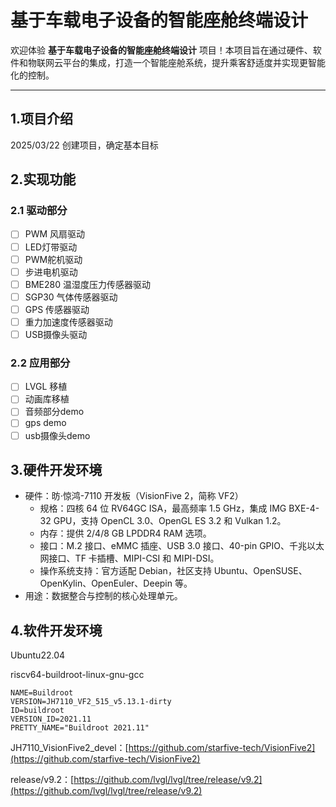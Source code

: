 # 基于车载电子设备的智能座舱终端设计
欢迎体验 **基于车载电子设备的智能座舱终端设计** 项目！本项目旨在通过硬件、软件和物联网云平台的集成，打造一个智能座舱系统，提升乘客舒适度并实现更智能化的控制。

---

## 1.项目介绍
2025/03/22 创建项目，确定基本目标

## 2.实现功能
### 2.1 驱动部分
- [ ] PWM 风扇驱动
- [ ] LED灯带驱动
- [ ] PWM舵机驱动
- [ ] 步进电机驱动
- [ ] BME280 温湿度压力传感器驱动
- [ ] SGP30 气体传感器驱动
- [ ] GPS 传感器驱动
- [ ] 重力加速度传感器驱动
- [ ] USB摄像头驱动

### 2.2 应用部分
- [ ] LVGL 移植
- [ ] 动画库移植
- [ ] 音频部分demo
- [ ] gps demo
- [ ] usb摄像头demo

## 3.硬件开发环境
+ 硬件：昉·惊鸿-7110 开发板（VisionFive 2，简称 VF2）
    - 规格：四核 64 位 RV64GC ISA，最高频率 1.5 GHz，集成 IMG BXE-4-32 GPU，支持 OpenCL 3.0、OpenGL ES 3.2 和 Vulkan 1.2。
    - 内存：提供 2/4/8 GB LPDDR4 RAM 选项。
    - 接口：M.2 接口、eMMC 插座、USB 3.0 接口、40-pin GPIO、千兆以太网接口、TF 卡插槽、MIPI-CSI 和 MIPI-DSI。
    - 操作系统支持：官方适配 Debian，社区支持 Ubuntu、OpenSUSE、OpenKylin、OpenEuler、Deepin 等。
+ 用途：数据整合与控制的核心处理单元。

## 4.软件开发环境
Ubuntu22.04 

riscv64-buildroot-linux-gnu-gcc

```plain
NAME=Buildroot
VERSION=JH7110_VF2_515_v5.13.1-dirty
ID=buildroot
VERSION_ID=2021.11
PRETTY_NAME="Buildroot 2021.11"
```

JH7110_VisionFive2_devel：[https://github.com/starfive-tech/VisionFive2](https://github.com/starfive-tech/VisionFive2)

release/v9.2：[https://github.com/lvgl/lvgl/tree/release/v9.2](https://github.com/lvgl/lvgl/tree/release/v9.2)



